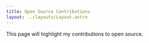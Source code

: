```yaml
---
title: Open Source Contributions
layout: ../layouts/Layout.astro
---
```


This page will highlight my contributions to open source.
